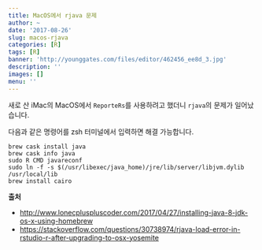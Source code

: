 ```yaml
---
title: MacOS에서 rjava 문제
author: ~
date: '2017-08-26'
slug: macos-rjava
categories: [R]
tags: [R]
banner: 'http://younggates.com/files/editor/462456_ee8d_3.jpg'
description: ''
images: []
menu: ''
---
```


새로 산 iMac의 MacOS에서 `ReporteRs`를 사용하려고 했더니 `rjava`의 문제가 일어났습니다.

<!--more-->

다음과 같은 명령어를 zsh 터미널에서 입력하면 해결 가능합니다.

```
brew cask install java
brew cask info java
sudo R CMD javareconf
sudo ln -f -s $(/usr/libexec/java_home)/jre/lib/server/libjvm.dylib /usr/local/lib 
brew install cairo
```

**출처**

- <http://www.lonecpluspluscoder.com/2017/04/27/installing-java-8-jdk-os-x-using-homebrew>
- <https://stackoverflow.com/questions/30738974/rjava-load-error-in-rstudio-r-after-upgrading-to-osx-yosemite>
